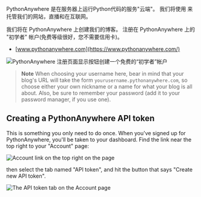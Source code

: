 PythonAnywhere 是在服务器上运行Python代码的服务"云端"。 我们将使用 来托管我们的网站，直播和在互联网。

我们将在 PythonAnywhere 上创建我们的博客。 注册在 PythonAnywhere 上的 "初学者" 帐户(免费等级很好，您不需要信用卡)。

* [www.pythonanywhere.com](https://www.pythonanywhere.com/)

![PythonAnywhere 注册页面显示按钮创建一个免费的“初学者”帐户](../deploy/images/pythonanywhere_beginner_account_button.png)

> **Note** When choosing your username here, bear in mind that your blog's URL will take the form `yourusername.pythonanywhere.com`, so choose either your own nickname or a name for what your blog is all about. Also, be sure to remember your password (add it to your password manager, if you use one).

## Creating a PythonAnywhere API token

This is something you only need to do once. When you've signed up for PythonAnywhere, you'll be taken to your dashboard. Find the link near the top right to your "Account" page:

![Account link on the top right on the page](../deploy/images/pythonanywhere_account.png)

then select the tab named "API token", and hit the button that says "Create new API token".

![The API token tab on the Account page](../deploy/images/pythonanywhere_create_api_token.png)